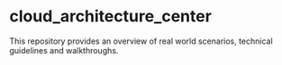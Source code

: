 # cloud_architecture_center
This repository provides an overview of real world scenarios, technical guidelines and walkthroughs.
